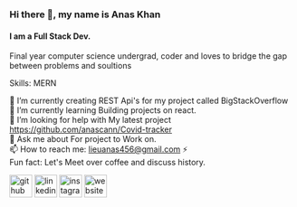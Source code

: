 ### Hi there 👋, my name is Anas Khan
#### I am a Full Stack Dev.
Final year computer science undergrad, coder and loves to bridge the gap between problems and soultions

Skills: MERN

🔭 I’m currently creating REST Api's for my project called BigStackOverflow </br>
🌱 I’m currently learning Building projects on react. </br>
🤔 I’m looking for help with My latest project https://github.com/anascann/Covid-tracker </br> 
💬 Ask me about For project to Work on. </br>
📫 How to reach me: lieuanas456@gmail.com ⚡ </br>
Fun fact: Let's Meet over coffee and discuss history. </br>

[<img src='https://cdn.jsdelivr.net/npm/simple-icons@3.0.1/icons/github.svg' alt='github' height='40'>](https://github.com/https://github.com/anascann)  [<img src='https://cdn.jsdelivr.net/npm/simple-icons@3.0.1/icons/linkedin.svg' alt='linkedin' height='40'>](https://www.linkedin.com/in/https://www.linkedin.com/in/anas-khan-164346192//)  [<img src='https://cdn.jsdelivr.net/npm/simple-icons@3.0.1/icons/instagram.svg' alt='instagram' height='40'>](https://www.instagram.com/https://www.instagram.com/anascan__///)  [<img src='https://cdn.jsdelivr.net/npm/simple-icons@3.0.1/icons/icloud.svg' alt='website' height='40'>](www.anaskhan.me)  


